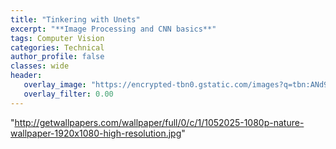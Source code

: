 ```yaml
---
title: "Tinkering with Unets"
excerpt: "**Image Processing and CNN basics**"
tags: Computer Vision
categories: Technical
author_profile: false
classes: wide
header: 
   overlay_image: "https://encrypted-tbn0.gstatic.com/images?q=tbn:ANd9GcRc1doKpkTCgTod5c58ohi_xMZZhdTA8mXFMA&usqp=CAU"
   overlay_filter: 0.00
---
```


"http://getwallpapers.com/wallpaper/full/0/c/1/1052025-1080p-nature-wallpaper-1920x1080-high-resolution.jpg"
